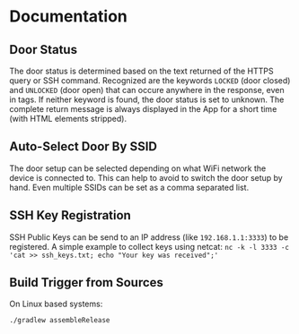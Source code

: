 # Documentation

## Door Status

The door status is determined based on the text returned of the HTTPS query or SSH command. Recognized are the keywords `LOCKED` (door closed) and `UNLOCKED` (door open) that can occure anywhere in the response, even in tags. If neither keyword is found, the door status is set to unknown. The complete return message is always displayed in the App for a short time (with HTML elements stripped).

## Auto-Select Door By SSID

The door setup can be selected depending on what WiFi network the device is connected to. This can help to avoid to switch the door setup by hand. Even multiple SSIDs can be set as a comma separated list.

## SSH Key Registration

SSH Public Keys can be send to an IP address (like `192.168.1.1:3333`) to be registered. A simple example to collect keys using netcat: `nc -k -l 3333 -c 'cat >> ssh_keys.txt; echo "Your key was received";'`

## Build Trigger from Sources

On Linux based systems:

```
./gradlew assembleRelease
```
